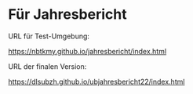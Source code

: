 # Für Jahresbericht

URL für Test-Umgebung:

https://nbtkmy.github.io/jahresbericht/index.html

URL der finalen Version:

https://dlsubzh.github.io/ubjahresbericht22/index.html
